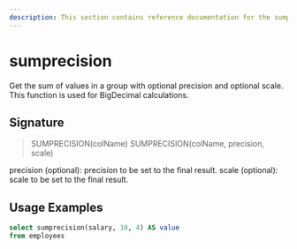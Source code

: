 ```yaml
---
description: This section contains reference documentation for the sumprecision function.
---
```


# sumprecision

Get the sum of values in a group with optional precision and optional scale. This function is used for BigDecimal calculations.

## Signature

> SUMPRECISION(colName)
> SUMPRECISION(colName, precision, scale)

precision (optional): precision to be set to the final result.
scale (optional): scale to be set to the final result.

## Usage Examples

```sql
select sumprecision(salary, 10, 4) AS value
from employees
```
